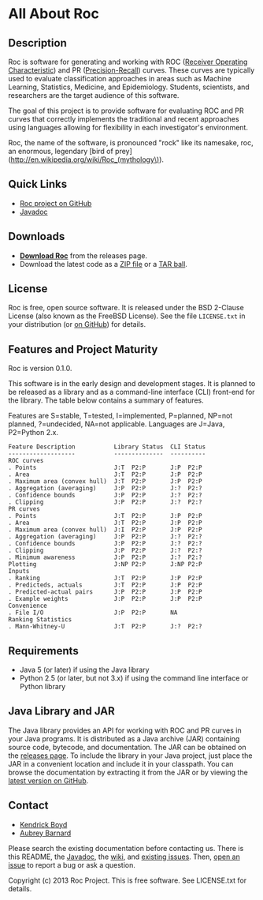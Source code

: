 All About Roc
=============


Description
-----------

Roc is software for generating and working with ROC ([Receiver Operating
Characteristic](http://en.wikipedia.org/wiki/Receiver_operating_characteristic))
and PR
([Precision-Recall](http://en.wikipedia.org/wiki/Precision_and_recall))
curves.  These curves are typically used to evaluate classification
approaches in areas such as Machine Learning, Statistics, Medicine, and
Epidemiology.  Students, scientists, and researchers are the target
audience of this software.

The goal of this project is to provide software for evaluating ROC and
PR curves that correctly implements the traditional and recent
approaches using languages allowing for flexibility in each
investigator's environment.

Roc, the name of the software, is pronounced "rock" like its namesake,
roc, an enormous, legendary [bird of
prey](http://en.wikipedia.org/wiki/Roc_(mythology\)).


Quick Links
-----------

* [Roc project on GitHub](https://github.com/kboyd/Roc)
* [Javadoc](http://kboyd.github.io/Roc/javadoc/)


Downloads
---------

* [**Download Roc**](http://kboyd.github.io/Roc/releases/) from the
  releases page.
* Download the latest code as a [ZIP
  file](https://github.com/kboyd/Roc/zipball/master) or a [TAR
  ball](https://github.com/kboyd/Roc/tarball/master).


License
-------

Roc is free, open source software.  It is released under the BSD
2-Clause License (also known as the FreeBSD License).  See the file
`LICENSE.txt` in your distribution (or [on
GitHub](https://github.com/kboyd/Roc/blob/master/LICENSE.txt)) for
details.


Features and Project Maturity
-----------------------------

Roc is version 0.1.0.

This software is in the early design and development stages.  It is
planned to be released as a library and as a command-line interface
(CLI) front-end for the library.  The table below contains a summary of
features.

Features are S=stable, T=tested, I=implemented, P=planned, NP=not
planned, ?=undecided, NA=not applicable.  Languages are J=Java,
P2=Python 2.x.

    Feature Description           Library Status  CLI Status
    -------------------           --------------  ----------
    ROC curves
    . Points                      J:T  P2:P       J:P  P2:P
    . Area                        J:T  P2:P       J:P  P2:P
    . Maximum area (convex hull)  J:T  P2:P       J:P  P2:P
    . Aggregation (averaging)     J:P  P2:P       J:?  P2:?
    . Confidence bounds           J:P  P2:P       J:?  P2:?
    . Clipping                    J:P  P2:P       J:?  P2:?
    PR curves
    . Points                      J:T  P2:P       J:P  P2:P
    . Area                        J:T  P2:P       J:P  P2:P
    . Maximum area (convex hull)  J:I  P2:P       J:P  P2:P
    . Aggregation (averaging)     J:P  P2:P       J:?  P2:?
    . Confidence bounds           J:P  P2:P       J:?  P2:?
    . Clipping                    J:P  P2:P       J:?  P2:?
    . Minimum awareness           J:P  P2:P       J:?  P2:?
    Plotting                      J:NP P2:P       J:NP P2:P
    Inputs
    . Ranking                     J:T  P2:P       J:P  P2:P
    . Predicteds, actuals         J:T  P2:P       J:P  P2:P
    . Predicted-actual pairs      J:P  P2:P       J:P  P2:P
    . Example weights             J:P  P2:P       J:P  P2:P
    Convenience
    . File I/O                    J:P  P2:P       NA
    Ranking Statistics
    . Mann-Whitney-U              J:T  P2:P       J:?  P2:?


Requirements
------------

* Java 5 (or later) if using the Java library
* Python 2.5 (or later, but not 3.x) if using the command line interface
  or Python library


Java Library and JAR
--------------------

The Java library provides an API for working with ROC and PR curves in
your Java programs.  It is distributed as a Java archive (JAR)
containing source code, bytecode, and documentation.  The JAR can be
obtained on the [releases page](http://kboyd.github.io/Roc/releases/).
To include the library in your Java project, just place the JAR in a
convenient location and include it in your classpath.  You can browse
the documentation by extracting it from the JAR or by viewing the
[latest version on GitHub](http://kboyd.github.io/Roc/javadoc/).


Contact
-------

* [Kendrick Boyd](https://github.com/kboyd)
* [Aubrey Barnard](https://github.com/afbarnard)

Please search the existing documentation before contacting us.  There is
this README, the [Javadoc](http://kboyd.github.io/Roc/javadoc/), the
[wiki](https://github.com/kboyd/Roc/wiki), and [existing
issues](https://github.com/kboyd/Roc/issues).  Then, [open an
issue](https://github.com/kboyd/Roc/issues/new) to report a bug or ask a
question.


Copyright (c) 2013 Roc Project.  This is free software.  See LICENSE.txt
for details.
